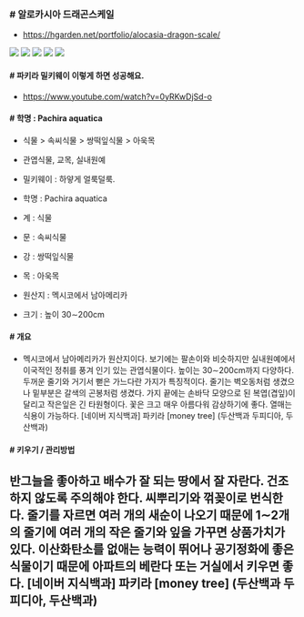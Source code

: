 ### # 알로카시아 드래곤스케일
  - https://hgarden.net/portfolio/alocasia-dragon-scale/

![](파키라_밀키웨이_01.jpeg)
![](파키라_밀키웨이_02.jpeg)
![](파키라_밀키웨이_03.jpeg)
![](파키라_밀키웨이_04.jpeg)
![](파키라_밀키웨이_05.jpeg)

#### # 파키라 밀키웨이 이렇게 하면 성공해요.
  - https://www.youtube.com/watch?v=0yRKwDjSd-o

#### # 학명 : Pachira aquatica
  - 식물 > 속씨식물 > 쌍떡잎식물 > 아욱목
  - 관엽식물, 교목, 실내원예
  - 밀키웨이 : 하얗게 얼룩덜룩.

  - 학명 : Pachira aquatica
  - 계 : 식물
  - 문 : 속씨식물
  - 강 : 쌍떡잎식물
  - 목 : 아욱목
  - 원산지 : 멕시코에서 남아메리카
  - 크기 : 높이 30∼200cm

#### # 개요
  - 멕시코에서 남아메리카가 원산지이다. 보기에는 팔손이와 비슷하지만 실내원예에서 이국적인 정취를 풍겨 인기 있는 관엽식물이다. 높이는 30∼200cm까지 다양하다. 두꺼운 줄기와 거기서 뻗은 가느다란 가지가 특징적이다. 줄기는 벽오동처럼 생겼으나 밑부분은 갈색의 곤봉처럼 생겼다. 가지 끝에는 손바닥 모양으로 된 복엽(겹잎)이 달리고 작은잎은 긴 타원형이다. 꽃은 크고 매우 아름다워 감상하기에 좋다. 열매는 식용이 가능하다.
[네이버 지식백과] 파키라 [money tree] (두산백과 두피디아, 두산백과)

  
#### # 키우기 / 관리방법
  반그늘을 좋아하고 배수가 잘 되는 땅에서 잘 자란다. 건조하지 않도록 주의해야 한다. 씨뿌리기와 꺾꽂이로 번식한다. 줄기를 자르면 여러 개의 새순이 나오기 때문에 1∼2개의 줄기에 여러 개의 작은 줄기와 잎을 가꾸면 상품가치가 있다.
이산화탄소를 없애는 능력이 뛰어나 공기정화에 좋은 식물이기 때문에 아파트의 베란다 또는 거실에서 키우면 좋다.
[네이버 지식백과] 파키라 [money tree] (두산백과 두피디아, 두산백과)
  - 
